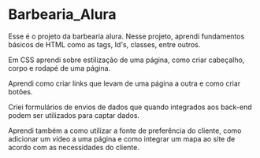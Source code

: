 # Barbearia_Alura

Esse é o projeto da barbearia alura.
Nesse projeto, aprendi fundamentos básicos de HTML como as tags, Id's, classes, entre outros. 

Em CSS aprendi sobre estilização de uma página, como criar cabeçalho, corpo e rodapé de uma página.

Aprendi como criar links que levam de uma página a outra e como criar botões.

Criei formulários de envios de dados que quando integrados aos back-end podem ser utilizados para captar dados.

Aprendi também a como utilizar a fonte de preferência do cliente, como adicionar um vídeo a uma página e como integrar um mapa ao site de acordo com as necessidades do cliente.
